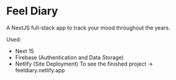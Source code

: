 # Feel Diary
A NextJS full-stack app to track your mood throughout the years.

Used: 
- Next 15
- Firebase (Authentication and Data Storage)
- Netlify (Site Deployment)
To see the finished project -> feeldiary.netlify.app
